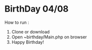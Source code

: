 # BirthDay 04/08

How to run :
1. Clone or download
2. Open ~birthday/Main.php on browser
3. Happy Birthday!
